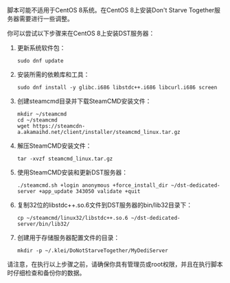 
脚本可能不适用于CentOS 8系统。在CentOS 8上安装Don't Starve Together服务器需要进行一些调整。

你可以尝试以下步骤来在CentOS 8上安装DST服务器：

1. 更新系统软件包：
   ```
   sudo dnf update
   ```

2. 安装所需的依赖库和工具：
   ```
   sudo dnf install -y glibc.i686 libstdc++.i686 libcurl.i686 screen
   ```

3. 创建steamcmd目录并下载SteamCMD安装文件：
   ```
   mkdir ~/steamcmd
   cd ~/steamcmd
   wget https://steamcdn-a.akamaihd.net/client/installer/steamcmd_linux.tar.gz
   ```

4. 解压SteamCMD安装文件：
   ```
   tar -xvzf steamcmd_linux.tar.gz
   ```

5. 使用SteamCMD安装和更新DST服务器：
   ```
   ./steamcmd.sh +login anonymous +force_install_dir ~/dst-dedicated-server +app_update 343050 validate +quit
   ```

6. 复制32位的libstdc++.so.6文件到DST服务器的bin/lib32目录下：
   ```
   cp ~/steamcmd/linux32/libstdc++.so.6 ~/dst-dedicated-server/bin/lib32/
   ```

7. 创建用于存储服务器配置文件的目录：
   ```
   mkdir -p ~/.klei/DoNotStarveTogether/MyDediServer
   ```

请注意，在执行以上步骤之前，请确保你具有管理员或root权限，并且在执行脚本时仔细检查和备份你的数据。
